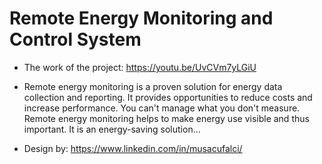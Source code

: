 # Remote Energy Monitoring and Control System

- The work of the project: https://youtu.be/UvCVm7yLGiU

- Remote energy monitoring is a proven solution for energy data collection and reporting. It provides opportunities to reduce costs and increase performance. You can't manage what you don't measure. Remote energy monitoring helps to make energy use visible and thus important. It is an energy-saving solution...

- Design by: https://www.linkedin.com/in/musacufalci/

